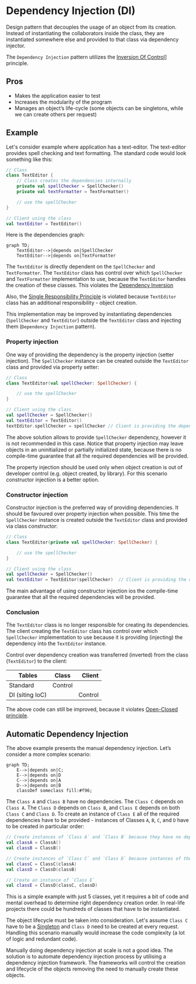 # Dependency Injection (DI)

Design pattern that decouples the usage of an object from its creation. Instead of instantiating the collaborators
inside the class, they are instantiated somewhere else and provided to that class via dependency injector.

The `Dependency Injection` pattern utilizes the [Inversion Of Control](../../principle/inversionofcontrol/README.md)]
principle.

## Pros

- Makes the application easier to test
- Increases the modularity of the program
- Manages an object’s life-cycle (some objects can be singletons, while we can create others per
  request)

## Example

Let's consider example where application has a text-editor. The text-editor provides spell checking and text
formatting. The standard code would look something like this:

```kotlin
// Class
class TextEditor {
    // Class creates the dependencies internally
    private val spellChecker = SpellChecker()
    private val textFormatter = TextFormatter()

    // use the spellChecker
}

// Client using the class
val textEditor = TextEditor()
```

Here is the dependencies graph:

```mermaid
graph TD;
    TextEditor-->|depends on|SpellChecker
    TextEditor-->|depends on|TextFormatter
```

The `TextEditor` is directly dependent on the `SpellChecker` and `TextFormatter`. The `TextEditor` class has control
over which `SpellChecker` and `TextFormatter` implementation to use, because the `TextEditor` handles the creation of
these classes. This violates the [Dependency Inversion](../../principle/solid/dependencyinversion/README.md)

Also, the [Single Responsibility Principle](../../principle/solid/singleresponsibility/README.md) is violated
because `TextEditor` class has an additional responsibility - object creation.

This implementation may be improved by instantiating dependencies (`SpellChecker` and `TextEditor`) outside the
`TextEditor` class and injecting them (`Dependency Injection` pattern).

### Property injection

One way of providing the dependency is the property injection (setter injection). The `SpellChecker` instance can be
created outside the `TextEditor` class and provided via property setter:

```kotlin
// Class
class TextEditor(val spellChecker: SpellChecker) {

    // use the spellChecker
}

// Client using the class
val spellChecker = SpellChecker()
val textEditor = TextEditor()
textEditor.spellChecker = spellChecker // Client is providing the dependency
```

The above solution allows to provide `SpellChecker` dependency, however it is not recommended in this case.
Notice that property injection may leave objects in an uninitialized or partially initialized state, because there is
no compile-time guarantee that all the required dependencies will be provided.

The property injection should be used only when object creation is out of developer control (e.g. object created, by
library). For this scenario constructor injection is a better option.

### Constructor injection

Constructor injection is the preferred way of providing dependencies. It should be favoured over property injection
when possible. This time the `SpellChecker` instance is created outside the `TextEditor` class and provided via class
constructor:

```kotlin
// Class
class TextEditor(private val spellChecker: SpellChecker) {

    // use the spellChecker
}

// Client using the class
val spellChecker = SpellChecker()
val textEditor = TextEditor(spellChecker)  // Client is providing the dependency
```

The main advantage of using constructor injection ios the compile-time guarantee that all the required dependencies
will be provided.

### Conclusion

The `TextEditor` class is no longer responsible for creating its dependencies. The client creating the
`TextEditor` class has control over which `SpellChecker` implementation to use because it is
providing (injecting) the dependency into the `TextEditor` instance.

Control over dependency creation was transferred (inverted) from the class (`TextEditor`) to the client:

| Tables          |  Class  |  Client |
|-----------------|:-------:|--------:|
| Standard        | Control |         |
| DI (siting IoC) |         | Control |

The above code can still be improved, because it
violates [Open-Closed principle](../../principle/solid/openclosed/README.md).

## Automatic Dependency Injection

The above example presents the manual dependency injection. Let’s consider a more complex scenario:

```mermaid
graph TD;
    E-->|depends on|C;
    E-->|depends on|D
    C-->|depends on|A
    D-->|depends on|B
    classDef someclass fill:#f96;
```

The `Class A` and `Class B` have no dependencies. The `Class C` depends on `Class A`. The `Class D` depends on
`Class B`, and `Class E` depends on both `Class C` and `Class D`. To create an instance of `Class E` all of the required
dependencies have to be provided - instances of Classes `A`, `B`, `C`, and `D` have to be created
in particular order:

```kotlin
// Create instances of `Class A` and `Class B` because they have no dependencies
val classA = ClassA()
val classB = ClassB()

// Create instances of `Class C` and `Class D` because instances of their dependencies (`Class A` and `Class B`) exists
val classC = ClassC(classA)
val classD = ClassD(classB)

// Create an instance of `Class E`
val classE = ClassD(classC, classD)
```

This is a simple example with just 5 classes, yet it requires a bit of code and mental overhead to determine right
dependency creation order. In real-life projects there could be hundreds of classes that have to be instantiated.

The object lifecycle must be taken into consideration. Let's assume `Class C` have to be
a [Singleton](../../pattern/singleton/README.md) and `Class D` need to be created
at every request. Handling this scenario manually would increase the code complexity (a lot of logic and
redundant code).

Manually doing dependency injection at scale is not a good idea. The solution is to automate dependency injection
process by utilising a dependency injection framework. The frameworks will control the creation and lifecycle of the
objects removing the need to manually create these objects.
